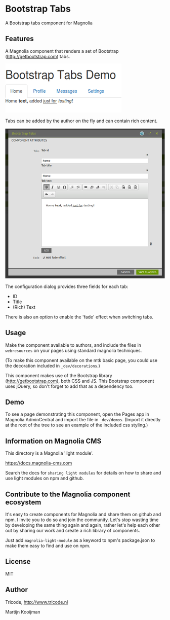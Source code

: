 # Bootstrap Tabs

A Bootstrap tabs component for Magnolia

## Features

A Magnolia component that renders a set of Bootstrap (<http://getbootstrap.com>) tabs.

![Demo page with component](_dev/README-bootstrap-tabs.png)

Tabs can be added by the author on the fly and can contain rich content.

![Component Dialog](_dev/README-bootstrap-tabs-dialog.png)

The configuration dialog provides three fields for each tab:
* ID
* Title
* (Rich) Text

There is also an option to enable the 'fade' effect when switching tabs.

## Usage

Make the component available to authors, and include the files in `webresources` on your pages using standard magnolia techniques.

(To make this component available on the mtk basic page, you could use the decoration included in `_dev/decorations`.)

This component makes use of the Bootstrap library (<http://getbootstrap.com>), both CSS and JS. This Bootstrap component uses jQuery, so don't forget to add that as a dependency too.

## Demo

To see a page demonstrating this component, open the Pages app in Magnolia AdminCentral and import the file in `_dev/demos`. (Import it directly at the root of the tree to see an example of the included css styling.)

## Information on Magnolia CMS
This directory is a Magnolia 'light module'.

https://docs.magnolia-cms.com

Search the docs for `sharing light modules` for details on how to share and use light modules on npm and github.


## Contribute to the Magnolia component ecosystem

It's easy to create components for Magnolia and share them on github and npm. I invite you to do so and join the community. Let's stop wasting time by developing the same thing again and again, rather let's help each other out by sharing our work and create a rich library of components.

Just add `magnolia-light-module` as a keyword to npm's package.json to make them easy to find and use on npm.

## License

MIT

## Author

Tricode, http://www.tricode.nl

Martijn Kooijman
